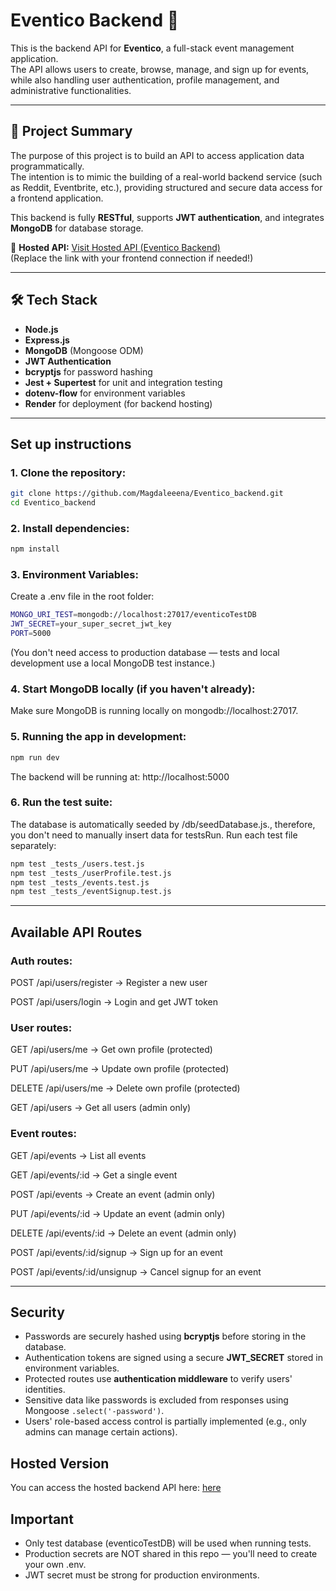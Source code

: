 # Eventico Backend 🎉

This is the backend API for **Eventico**, a full-stack event management application.  
The API allows users to create, browse, manage, and sign up for events, while also handling user authentication, profile management, and administrative functionalities.

---

## 🚀 Project Summary

The purpose of this project is to build an API to access application data programmatically.  
The intention is to mimic the building of a real-world backend service (such as Reddit, Eventbrite, etc.), providing structured and secure data access for a frontend application.

This backend is fully **RESTful**, supports **JWT authentication**, and integrates **MongoDB** for database storage.

🔗 **Hosted API:** [Visit Hosted API (Eventico Backend)](https://eventico-backend.onrender.com)  
(Replace the link with your frontend connection if needed!)

---

## 🛠 Tech Stack

- **Node.js**
- **Express.js**
- **MongoDB** (Mongoose ODM)
- **JWT Authentication**
- **bcryptjs** for password hashing
- **Jest + Supertest** for unit and integration testing
- **dotenv-flow** for environment variables
- **Render** for deployment (for backend hosting)

---

## Set up instructions
### 1. Clone the repository:

   ```bash
git clone https://github.com/Magdaleeena/Eventico_backend.git
cd Eventico_backend
```
### 2. Install dependencies:
  ```bash
npm install
  ```

### 3. Environment Variables:
Create a .env file in the root folder:

  ```bash
MONGO_URI_TEST=mongodb://localhost:27017/eventicoTestDB
JWT_SECRET=your_super_secret_jwt_key
PORT=5000
```
(You don't need access to production database — tests and local development use a local MongoDB test instance.)

### 4. Start MongoDB locally (if you haven't already):
Make sure MongoDB is running locally on mongodb://localhost:27017.

### 5. Running the app in development:
```bash
npm run dev
```
The backend will be running at:
http://localhost:5000

### 6. Run the test suite:
The database is automatically seeded by /db/seedDatabase.js., therefore, you don't need to manually insert data for testsRun. 
Run each test file separately:
```bash
npm test _tests_/users.test.js
npm test _tests_/userProfile.test.js
npm test _tests_/events.test.js 
npm test _tests_/eventSignup.test.js
```

---

## Available API Routes

### Auth routes:

POST /api/users/register → Register a new user

POST /api/users/login → Login and get JWT token

### User routes:

GET /api/users/me → Get own profile (protected)

PUT /api/users/me → Update own profile (protected)

DELETE /api/users/me → Delete own profile (protected)

GET /api/users → Get all users (admin only)

### Event routes:

GET /api/events → List all events

GET /api/events/:id → Get a single event

POST /api/events → Create an event (admin only)

PUT /api/events/:id → Update an event (admin only)

DELETE /api/events/:id → Delete an event (admin only)

POST /api/events/:id/signup → Sign up for an event

POST /api/events/:id/unsignup → Cancel signup for an event

---

## Security
- Passwords are securely hashed using **bcryptjs** before storing in the database.
- Authentication tokens are signed using a secure **JWT_SECRET** stored in environment variables.
- Protected routes use **authentication middleware** to verify users' identities.
- Sensitive data like passwords is excluded from responses using Mongoose `.select('-password')`.
- Users' role-based access control is partially implemented (e.g., only admins can manage certain actions).

## Hosted Version
You can access the hosted backend API here: [here](https://eventico-backend.onrender.com/api/endpoints)

## Important
- Only test database (eventicoTestDB) will be used when running tests.
- Production secrets are NOT shared in this repo — you'll need to create your own .env.
- JWT secret must be strong for production environments.




